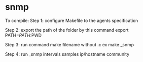 # snmp

To compile:
Step 1:  configure Makefile to the agents specification

Step 2:  export the path of the folder by this command export PATH=$PATH:$PWD

Step 3:  run command make filename without .c ex make _snmp 

Step 4:  run _snmp intervals samples ip/hostname community
